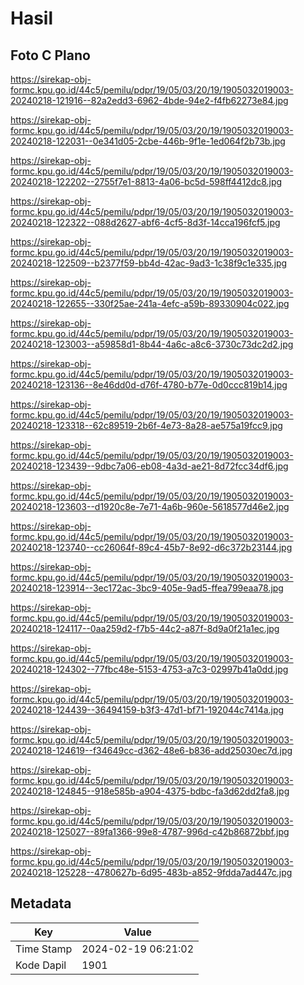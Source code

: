 # Hasil

## Foto C Plano

https://sirekap-obj-formc.kpu.go.id/44c5/pemilu/pdpr/19/05/03/20/19/1905032019003-20240218-121916--82a2edd3-6962-4bde-94e2-f4fb62273e84.jpg

https://sirekap-obj-formc.kpu.go.id/44c5/pemilu/pdpr/19/05/03/20/19/1905032019003-20240218-122031--0e341d05-2cbe-446b-9f1e-1ed064f2b73b.jpg

https://sirekap-obj-formc.kpu.go.id/44c5/pemilu/pdpr/19/05/03/20/19/1905032019003-20240218-122202--2755f7e1-8813-4a06-bc5d-598ff4412dc8.jpg

https://sirekap-obj-formc.kpu.go.id/44c5/pemilu/pdpr/19/05/03/20/19/1905032019003-20240218-122322--088d2627-abf6-4cf5-8d3f-14cca196fcf5.jpg

https://sirekap-obj-formc.kpu.go.id/44c5/pemilu/pdpr/19/05/03/20/19/1905032019003-20240218-122509--b2377f59-bb4d-42ac-9ad3-1c38f9c1e335.jpg

https://sirekap-obj-formc.kpu.go.id/44c5/pemilu/pdpr/19/05/03/20/19/1905032019003-20240218-122655--330f25ae-241a-4efc-a59b-89330904c022.jpg

https://sirekap-obj-formc.kpu.go.id/44c5/pemilu/pdpr/19/05/03/20/19/1905032019003-20240218-123003--a59858d1-8b44-4a6c-a8c6-3730c73dc2d2.jpg

https://sirekap-obj-formc.kpu.go.id/44c5/pemilu/pdpr/19/05/03/20/19/1905032019003-20240218-123136--8e46dd0d-d76f-4780-b77e-0d0ccc819b14.jpg

https://sirekap-obj-formc.kpu.go.id/44c5/pemilu/pdpr/19/05/03/20/19/1905032019003-20240218-123318--62c89519-2b6f-4e73-8a28-ae575a19fcc9.jpg

https://sirekap-obj-formc.kpu.go.id/44c5/pemilu/pdpr/19/05/03/20/19/1905032019003-20240218-123439--9dbc7a06-eb08-4a3d-ae21-8d72fcc34df6.jpg

https://sirekap-obj-formc.kpu.go.id/44c5/pemilu/pdpr/19/05/03/20/19/1905032019003-20240218-123603--d1920c8e-7e71-4a6b-960e-5618577d46e2.jpg

https://sirekap-obj-formc.kpu.go.id/44c5/pemilu/pdpr/19/05/03/20/19/1905032019003-20240218-123740--cc26064f-89c4-45b7-8e92-d6c372b23144.jpg

https://sirekap-obj-formc.kpu.go.id/44c5/pemilu/pdpr/19/05/03/20/19/1905032019003-20240218-123914--3ec172ac-3bc9-405e-9ad5-ffea799eaa78.jpg

https://sirekap-obj-formc.kpu.go.id/44c5/pemilu/pdpr/19/05/03/20/19/1905032019003-20240218-124117--0aa259d2-f7b5-44c2-a87f-8d9a0f21a1ec.jpg

https://sirekap-obj-formc.kpu.go.id/44c5/pemilu/pdpr/19/05/03/20/19/1905032019003-20240218-124302--77fbc48e-5153-4753-a7c3-02997b41a0dd.jpg

https://sirekap-obj-formc.kpu.go.id/44c5/pemilu/pdpr/19/05/03/20/19/1905032019003-20240218-124439--36494159-b3f3-47d1-bf71-192044c7414a.jpg

https://sirekap-obj-formc.kpu.go.id/44c5/pemilu/pdpr/19/05/03/20/19/1905032019003-20240218-124619--f34649cc-d362-48e6-b836-add25030ec7d.jpg

https://sirekap-obj-formc.kpu.go.id/44c5/pemilu/pdpr/19/05/03/20/19/1905032019003-20240218-124845--918e585b-a904-4375-bdbc-fa3d62dd2fa8.jpg

https://sirekap-obj-formc.kpu.go.id/44c5/pemilu/pdpr/19/05/03/20/19/1905032019003-20240218-125027--89fa1366-99e8-4787-996d-c42b86872bbf.jpg

https://sirekap-obj-formc.kpu.go.id/44c5/pemilu/pdpr/19/05/03/20/19/1905032019003-20240218-125228--4780627b-6d95-483b-a852-9fdda7ad447c.jpg


## Metadata

| Key        | Value               |
| ---------- | ------------------- |
| Time Stamp | 2024-02-19 06:21:02 |
| Kode Dapil | 1901                |




